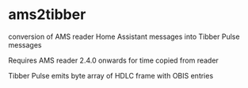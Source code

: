 # ams2tibber
conversion of AMS reader Home Assistant messages into Tibber Pulse messages

Requires AMS reader 2.4.0 onwards for time copied from reader

Tibber Pulse emits byte array of HDLC frame with OBIS entries

